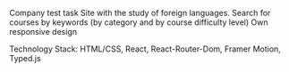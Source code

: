 Company test task
Site with the study of foreign languages.
Search for courses by keywords (by category and by course difficulty level)
Own responsive design

Technology Stack: HTML/CSS, React, React-Router-Dom, Framer Motion, Typed.js
